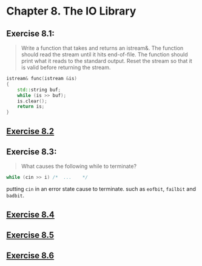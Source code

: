 # Chapter 8. The IO Library

## Exercise 8.1:
>Write a function that takes and returns an istream&. The function should read the stream until it hits end-of-file. The function should print what it reads to the standard output. Reset the stream so that it is valid before returning the stream.

```cpp
istream& func(istream &is)
{
    std::string buf;
    while (is >> buf);
    is.clear();
    return is;
}
```

## [Exercise 8.2](ex8_02.cpp)

## Exercise 8.3:
>What causes the following while to terminate?
```cpp
while (cin >> i) /*  ...    */
```

putting `cin` in an error state cause to terminate. such as `eofbit`, `failbit` and `badbit`.

## [Exercise 8.4](ex8_04.cpp)
## [Exercise 8.5](ex8_05.cpp)
## [Exercise 8.6](ex8_06.cpp)
